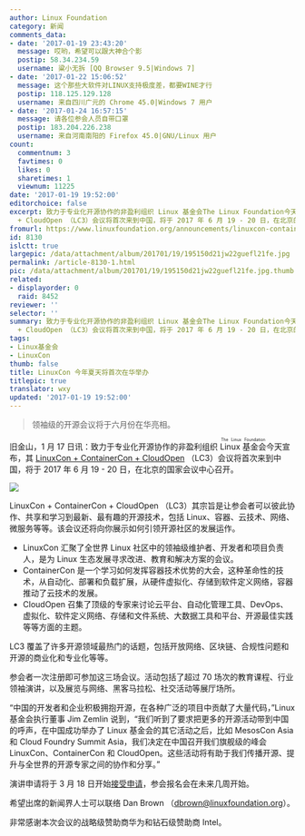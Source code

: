 ```yaml
---
author: Linux Foundation
category: 新闻
comments_data:
- date: '2017-01-19 23:43:20'
  message: 哎哟，希望可以跟大神合个影
  postip: 58.34.234.59
  username: 粱小无拆 [QQ Browser 9.5|Windows 7]
- date: '2017-01-22 15:06:52'
  message: 这个那些大软件对LINUX支持极度差，都要WINE才行
  postip: 118.125.129.128
  username: 来自四川广元的 Chrome 45.0|Windows 7 用户
- date: '2017-01-24 16:57:15'
  message: 请各位参会人员自带口罩
  postip: 183.204.226.238
  username: 来自河南南阳的 Firefox 45.0|GNU/Linux 用户
count:
  commentnum: 3
  favtimes: 0
  likes: 0
  sharetimes: 1
  viewnum: 11225
date: '2017-01-19 19:52:00'
editorchoice: false
excerpt: 致力于专业化开源协作的非盈利组织 Linux 基金会The Linux Foundation今天宣布，其 LinuxCon + ContainerCon
  + CloudOpen （LC3）会议将首次来到中国，将于 2017 年 6 月 19 - 20 日，在北京的国家会议中心召开。
fromurl: https://www.linuxfoundation.org/announcements/linuxcon-containercon-cloudopen-comes-to-china-for-first-time-2017
id: 8130
islctt: true
largepic: /data/attachment/album/201701/19/195150d21jw22guefl21fe.jpg
permalink: /article-8130-1.html
pic: /data/attachment/album/201701/19/195150d21jw22guefl21fe.jpg.thumb.jpg
related:
- displayorder: 0
  raid: 8452
reviewer: ''
selector: ''
summary: 致力于专业化开源协作的非盈利组织 Linux 基金会The Linux Foundation今天宣布，其 LinuxCon + ContainerCon
  + CloudOpen （LC3）会议将首次来到中国，将于 2017 年 6 月 19 - 20 日，在北京的国家会议中心召开。
tags:
- Linux基金会
- LinuxCon
thumb: false
title: LinuxCon 今年夏天将首次在华举办
titlepic: true
translator: wxy
updated: '2017-01-19 19:52:00'
---
```



> 
> 领袖级的开源会议将于六月份在华亮相。
> 
> 
> 


旧金山，1 月 17 日讯：致力于专业化开源协作的非盈利组织 <ruby> Linux 基金会 <rp>  （ </rp> <rt>  The Linux Foundation </rt> <rp>  ） </rp></ruby>今天宣布，其 [LinuxCon + ContainerCon + CloudOpen](http://events.linuxfoundation.org/events/linuxcon-containercon-cloudopen-china) （LC3）会议将首次来到中国，将于 2017 年 6 月 19 - 20 日，在北京的国家会议中心召开。


![](/data/attachment/album/201701/19/195150d21jw22guefl21fe.jpg)


LinuxCon + ContainerCon + CloudOpen （LC3）其宗旨是让参会者可以彼此协作、共享和学习到最新、最有趣的开源技术，包括 Linux、容器、云技术、网络、微服务等等。该会议还将向你展示如何引领开源社区的发展运作。


* LinuxCon 汇聚了全世界 Linux 社区中的领袖级维护者、开发者和项目负责人，是为 Linux 生态发展寻求改进、教育和解决方案的会议。
* ContainerCon 是一个学习如何发挥容器技术优势的大会，这种革命性的技术，从自动化、部署和负载扩展，从硬件虚拟化、存储到软件定义网络，容器推动了云技术的发展。
* CloudOpen 召集了顶级的专家来讨论云平台、自动化管理工具、DevOps、虚拟化、软件定义网络、存储和文件系统、大数据工具和平台、开源最佳实践等等方面的主题。


LC3 覆盖了许多开源领域最热门的话题，包括开放网络、区块链、合规性问题和开源的商业化和专业化等等。


参会者一次注册即可参加这三场会议。活动包括了超过 70 场次的教育课程、行业领袖演讲，以及展览与网络、黑客马拉松、社交活动等展厅场所。







“中国的开发者和企业积极拥抱开源，在各种广泛的项目中贡献了大量代码，”Linux 基金会执行董事 Jim Zemlin 说到，“我们听到了要求把更多的开源活动带到中国的呼声，在中国成功举办了 Linux 基金会的其它活动之后，比如 MesosCon Asia 和 Cloud Foundry Summit Asia，我们决定在中国召开我们旗舰级的峰会 LinuxCon、ContainerCon 和 CloudOpen。这些活动将有助于我们传播开源、提升与全世界的开源专家之间的协作和分享。”


演讲申请将于 3 月 18 日开始[接受申请](http://events.linuxfoundation.org/events/linuxcon-containercon-cloudopen-china/program/cfp)，参会报名会在未来几周开始。


希望出席的新闻界人士可以联络 Dan Brown （[dbrown@linuxfoundation.org](mailto:dbrown@linuxfoundation.org)）。


非常感谢本次会议的战略级赞助商华为和钻石级赞助商 Intel。